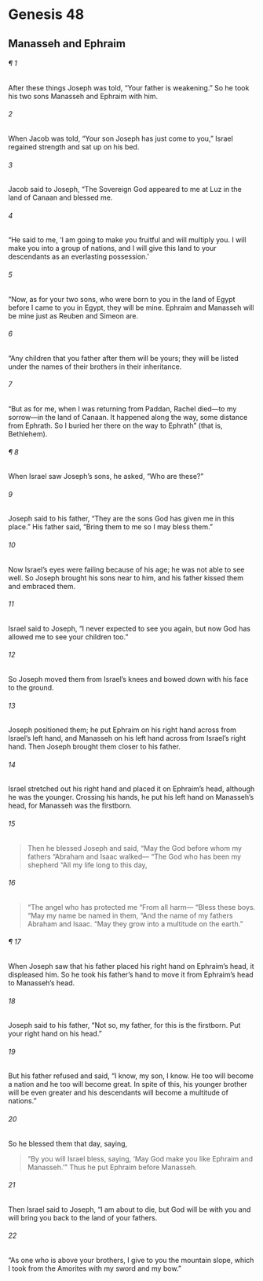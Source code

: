 # Genesis 48
## Manasseh and Ephraim
###### ¶ 1
After these things Joseph was told, “Your father is weakening.” So he took his two sons Manasseh and Ephraim with him.
###### 2
When Jacob was told, “Your son Joseph has just come to you,” Israel regained strength and sat up on his bed.
###### 3
Jacob said to Joseph, “The Sovereign God appeared to me at Luz in the land of Canaan and blessed me.
###### 4
“He said to me, ‘I am going to make you fruitful and will multiply you. I will make you into a group of nations, and I will give this land to your descendants as an everlasting possession.’
###### 5
“Now, as for your two sons, who were born to you in the land of Egypt before I came to you in Egypt, they will be mine. Ephraim and Manasseh will be mine just as Reuben and Simeon are.
###### 6
“Any children that you father after them will be yours; they will be listed under the names of their brothers in their inheritance.
###### 7
“But as for me, when I was returning from Paddan, Rachel died—to my sorrow—in the land of Canaan. It happened along the way, some distance from Ephrath. So I buried her there on the way to Ephrath” (that is, Bethlehem).
###### ¶ 8
When Israel saw Joseph’s sons, he asked, “Who are these?”
###### 9
Joseph said to his father, “They are the sons God has given me in this place.” His father said, “Bring them to me so I may bless them.”
###### 10
Now Israel’s eyes were failing because of his age; he was not able to see well. So Joseph brought his sons near to him, and his father kissed them and embraced them.
###### 11
Israel said to Joseph, “I never expected to see you again, but now God has allowed me to see your children too.”
###### 12
So Joseph moved them from Israel’s knees and bowed down with his face to the ground.
###### 13
Joseph positioned them; he put Ephraim on his right hand across from Israel’s left hand, and Manasseh on his left hand across from Israel’s right hand. Then Joseph brought them closer to his father.
###### 14
Israel stretched out his right hand and placed it on Ephraim’s head, although he was the younger. Crossing his hands, he put his left hand on Manasseh’s head, for Manasseh was the firstborn.
###### 15
> Then he blessed Joseph and said,
> “May the God before whom my fathers
> “Abraham and Isaac walked—
> “The God who has been my shepherd
> “All my life long to this day,
###### 16
> “The angel who has protected me
> “From all harm—
> “Bless these boys.
> “May my name be named in them,
> “And the name of my fathers Abraham and Isaac.
> “May they grow into a multitude on the earth.”
###### ¶ 17
When Joseph saw that his father placed his right hand on Ephraim’s head, it displeased him. So he took his father’s hand to move it from Ephraim’s head to Manasseh’s head.
###### 18
Joseph said to his father, “Not so, my father, for this is the firstborn. Put your right hand on his head.”
###### 19
But his father refused and said, “I know, my son, I know. He too will become a nation and he too will become great. In spite of this, his younger brother will be even greater and his descendants will become a multitude of nations.”
###### 20
So he blessed them that day, saying,
> “By you will Israel bless, saying,
> ‘May God make you like Ephraim and Manasseh.’”
> Thus he put Ephraim before Manasseh.
###### 21
Then Israel said to Joseph, “I am about to die, but God will be with you and will bring you back to the land of your fathers.
###### 22
“As one who is above your brothers, I give to you the mountain slope, which I took from the Amorites with my sword and my bow.”

